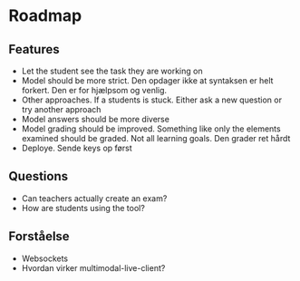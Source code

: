 # Roadmap

## Features
- Let the student see the task they are working on
- Model should be more strict. Den opdager ikke at syntaksen er helt forkert. Den er for hjælpsom og venlig. 
- Other approaches. If a students is stuck. Either ask a new question or try another approach
- Model answers should be more diverse
- Model grading should be improved. Something like only the elements examined should be graded. Not all learning goals. Den grader ret hårdt
- Deploye. Sende keys op først


## Questions
- Can teachers actually create an exam?
- How are students using the tool?

## Forståelse
- Websockets
- Hvordan virker multimodal-live-client?


